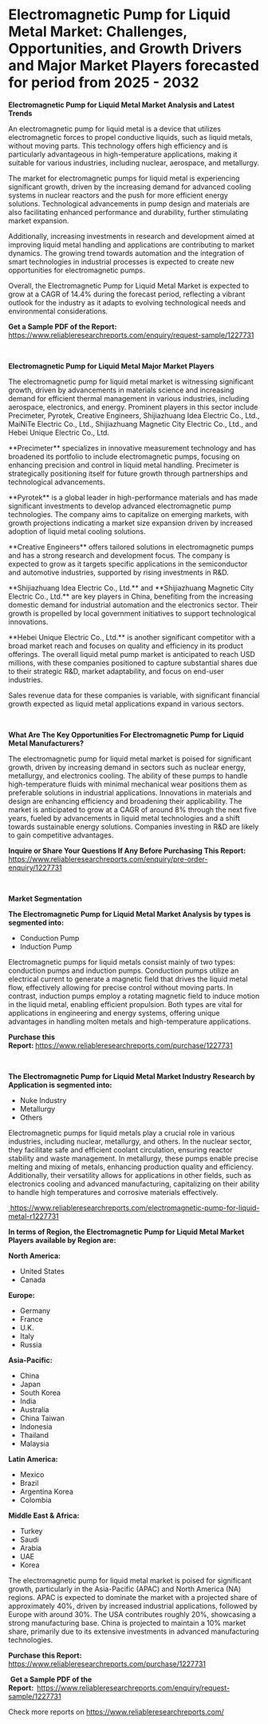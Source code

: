 <p><h1>Electromagnetic Pump for Liquid Metal Market: Challenges, Opportunities, and Growth Drivers and Major Market Players forecasted for period from 2025 - 2032</h1></p><p><strong>Electromagnetic Pump for Liquid Metal Market Analysis and Latest Trends</strong></p>
<p><p>An electromagnetic pump for liquid metal is a device that utilizes electromagnetic forces to propel conductive liquids, such as liquid metals, without moving parts. This technology offers high efficiency and is particularly advantageous in high-temperature applications, making it suitable for various industries, including nuclear, aerospace, and metallurgy.</p><p>The market for electromagnetic pumps for liquid metal is experiencing significant growth, driven by the increasing demand for advanced cooling systems in nuclear reactors and the push for more efficient energy solutions. Technological advancements in pump design and materials are also facilitating enhanced performance and durability, further stimulating market expansion.</p><p>Additionally, increasing investments in research and development aimed at improving liquid metal handling and applications are contributing to market dynamics. The growing trend towards automation and the integration of smart technologies in industrial processes is expected to create new opportunities for electromagnetic pumps.</p><p>Overall, the Electromagnetic Pump for Liquid Metal Market is expected to grow at a CAGR of 14.4% during the forecast period, reflecting a vibrant outlook for the industry as it adapts to evolving technological needs and environmental considerations.</p></p>
<p><strong>Get a Sample PDF of the Report:&nbsp;</strong> <a href="https://www.reliableresearchreports.com/enquiry/request-sample/1227731?utm_campaign=1674&utm_medium=2&utm_source=Github&utm_content=ia&utm_term=18022025&utm_id=electromagnetic-pump-for-liquid-metal">https://www.reliableresearchreports.com/enquiry/request-sample/1227731</a></p>
<p>&nbsp;</p>
<p><strong>Electromagnetic Pump for Liquid Metal Major Market Players</strong></p>
<p><p>The electromagnetic pump for liquid metal market is witnessing significant growth, driven by advancements in materials science and increasing demand for efficient thermal management in various industries, including aerospace, electronics, and energy. Prominent players in this sector include Precimeter, Pyrotek, Creative Engineers, Shijiazhuang Idea Electric Co., Ltd., MaiNiTe Electric Co., Ltd., Shijiazhuang Magnetic City Electric Co., Ltd., and Hebei Unique Electric Co., Ltd.</p><p>**Precimeter** specializes in innovative measurement technology and has broadened its portfolio to include electromagnetic pumps, focusing on enhancing precision and control in liquid metal handling. Precimeter is strategically positioning itself for future growth through partnerships and technological advancements.</p><p>**Pyrotek** is a global leader in high-performance materials and has made significant investments to develop advanced electromagnetic pump technologies. The company aims to capitalize on emerging markets, with growth projections indicating a market size expansion driven by increased adoption of liquid metal cooling solutions.</p><p>**Creative Engineers** offers tailored solutions in electromagnetic pumps and has a strong research and development focus. The company is expected to grow as it targets specific applications in the semiconductor and automotive industries, supported by rising investments in R&D.</p><p>**Shijiazhuang Idea Electric Co., Ltd.** and **Shijiazhuang Magnetic City Electric Co., Ltd.** are key players in China, benefiting from the increasing domestic demand for industrial automation and the electronics sector. Their growth is propelled by local government initiatives to support technological innovations.</p><p>**Hebei Unique Electric Co., Ltd.** is another significant competitor with a broad market reach and focuses on quality and efficiency in its product offerings. The overall liquid metal pump market is anticipated to reach USD millions, with these companies positioned to capture substantial shares due to their strategic R&D, market adaptability, and focus on end-user industries. </p><p>Sales revenue data for these companies is variable, with significant financial growth expected as liquid metal applications expand in various sectors.</p></p>
<p>&nbsp;</p>
<p><strong>What Are The Key Opportunities For Electromagnetic Pump for Liquid Metal Manufacturers?</strong></p>
<p><p>The electromagnetic pump for liquid metal market is poised for significant growth, driven by increasing demand in sectors such as nuclear energy, metallurgy, and electronics cooling. The ability of these pumps to handle high-temperature fluids with minimal mechanical wear positions them as preferable solutions in industrial applications. Innovations in materials and design are enhancing efficiency and broadening their applicability. The market is anticipated to grow at a CAGR of around 8% through the next five years, fueled by advancements in liquid metal technologies and a shift towards sustainable energy solutions. Companies investing in R&D are likely to gain competitive advantages.</p></p>
<p><strong>Inquire or Share Your Questions If Any Before Purchasing This Report:</strong> <a href="https://www.reliableresearchreports.com/enquiry/pre-order-enquiry/1227731?utm_campaign=1674&utm_medium=2&utm_source=Github&utm_content=ia&utm_term=18022025&utm_id=electromagnetic-pump-for-liquid-metal">https://www.reliableresearchreports.com/enquiry/pre-order-enquiry/1227731</a></p>
<p>&nbsp;</p>
<p><strong>Market Segmentation</strong></p>
<p><strong>The Electromagnetic Pump for Liquid Metal Market Analysis by types is segmented into:</strong></p>
<p><ul><li>Conduction Pump</li><li>Induction Pump</li></ul></p>
<p><p>Electromagnetic pumps for liquid metals consist mainly of two types: conduction pumps and induction pumps. Conduction pumps utilize an electrical current to generate a magnetic field that drives the liquid metal flow, effectively allowing for precise control without moving parts. In contrast, induction pumps employ a rotating magnetic field to induce motion in the liquid metal, enabling efficient propulsion. Both types are vital for applications in engineering and energy systems, offering unique advantages in handling molten metals and high-temperature applications.</p></p>
<p><strong>Purchase this Report:&nbsp;</strong><a href="https://www.reliableresearchreports.com/purchase/1227731?utm_campaign=1674&utm_medium=2&utm_source=Github&utm_content=ia&utm_term=18022025&utm_id=electromagnetic-pump-for-liquid-metal">https://www.reliableresearchreports.com/purchase/1227731</a></p>
<p>&nbsp;</p>
<p><strong>The Electromagnetic Pump for Liquid Metal Market Industry Research by Application is segmented into:</strong></p>
<p><ul><li>Nuke Industry</li><li>Metallurgy</li><li>Others</li></ul></p>
<p><p>Electromagnetic pumps for liquid metals play a crucial role in various industries, including nuclear, metallurgy, and others. In the nuclear sector, they facilitate safe and efficient coolant circulation, ensuring reactor stability and waste management. In metallurgy, these pumps enable precise melting and mixing of metals, enhancing production quality and efficiency. Additionally, their versatility allows for applications in other fields, such as electronics cooling and advanced manufacturing, capitalizing on their ability to handle high temperatures and corrosive materials effectively.</p></p>
<p><a href="https://www.reliableresearchreports.com/electromagnetic-pump-for-liquid-metal-r1227731?utm_campaign=1674&utm_medium=2&utm_source=Github&utm_content=ia&utm_term=18022025&utm_id=electromagnetic-pump-for-liquid-metal">&nbsp;https://www.reliableresearchreports.com/electromagnetic-pump-for-liquid-metal-r1227731</a></p>
<p><strong>In terms of Region, the Electromagnetic Pump for Liquid Metal Market Players available by Region are:</strong></p>
<p>
    <p> <strong> North America: </strong>
        <ul>
            <li>United States</li>
            <li>Canada</li>
        </ul>
        </p> 
    <p> <strong> Europe: </strong>
        <ul>
            <li>Germany</li>
            <li>France</li>
            <li>U.K.</li>
            <li>Italy</li>
            <li>Russia</li>
        </ul>
        </p> 
    <p> <strong> Asia-Pacific: </strong>
        <ul>
            <li>China</li>
            <li>Japan</li>
            <li>South Korea</li>
            <li>India</li>
            <li>Australia</li>
            <li>China Taiwan</li>
            <li>Indonesia</li>
            <li>Thailand</li>
            <li>Malaysia</li>
        </ul>
        </p> 
    <p> <strong> Latin America: </strong>
        <ul>
            <li>Mexico</li>
            <li>Brazil</li>
            <li>Argentina Korea</li>
            <li>Colombia</li>
        </ul>
        </p> 
    <p> <strong> Middle East & Africa: </strong>
        <ul>
            <li>Turkey</li>
            <li>Saudi</li>
            <li>Arabia</li>
            <li>UAE</li>
            <li>Korea</li>
        </ul>
    </p>
    </p>
<p><p>The electromagnetic pump for liquid metal market is poised for significant growth, particularly in the Asia-Pacific (APAC) and North America (NA) regions. APAC is expected to dominate the market with a projected share of approximately 40%, driven by increased industrial applications, followed by Europe with around 30%. The USA contributes roughly 20%, showcasing a strong manufacturing base. China is projected to maintain a 10% market share, primarily due to its extensive investments in advanced manufacturing technologies.</p></p>
<p><strong>Purchase this Report: </strong><a href="https://www.reliableresearchreports.com/purchase/1227731?utm_campaign=1674&utm_medium=2&utm_source=Github&utm_content=ia&utm_term=18022025&utm_id=electromagnetic-pump-for-liquid-metal">https://www.reliableresearchreports.com/purchase/1227731</a></p>
<p>&nbsp;<strong>Get a Sample PDF of the Report:&nbsp;&nbsp;</strong><a href="https://www.reliableresearchreports.com/enquiry/request-sample/1227731?utm_campaign=1674&utm_medium=2&utm_source=Github&utm_content=ia&utm_term=18022025&utm_id=electromagnetic-pump-for-liquid-metal">https://www.reliableresearchreports.com/enquiry/request-sample/1227731</a></p>
<p><strong></strong></p>
<p>Check more reports on <a href="https://www.reliableresearchreports.com/?utm_campaign=1674&utm_medium=2&utm_source=Github&utm_content=ia&utm_term=18022025&utm_id=electromagnetic-pump-for-liquid-metal">https://www.reliableresearchreports.com/</a></p>